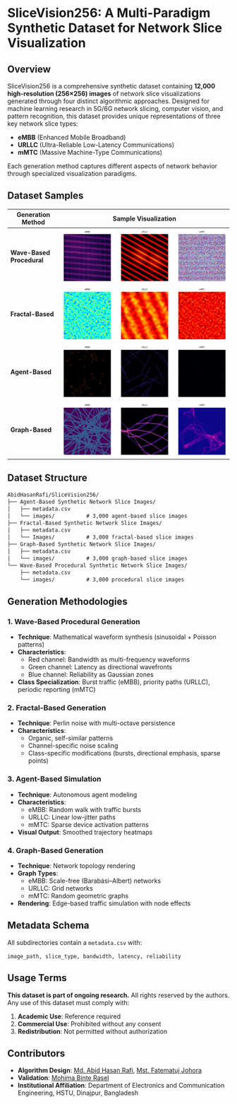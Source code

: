 # SliceVision256: A Multi-Paradigm Synthetic Dataset for Network Slice Visualization

## Overview
SliceVision256 is a comprehensive synthetic dataset containing **12,000 high-resolution (256×256) images** of network slice visualizations generated through four distinct algorithmic approaches. Designed for machine learning research in 5G/6G network slicing, computer vision, and pattern recognition, this dataset provides unique representations of three key network slice types:

- **eMBB** (Enhanced Mobile Broadband)
- **URLLC** (Ultra-Reliable Low-Latency Communications)  
- **mMTC** (Massive Machine-Type Communications)

Each generation method captures different aspects of network behavior through specialized visualization paradigms.

## Dataset Samples
| Generation Method | Sample Visualization |
|-------------------|----------------------|
| **Wave-Based Procedural** | ![Procedural Sample](https://raw.githubusercontent.com/AbidHasanRafi/SliceVision256/main/Wave-Based%20Procedural%20Synthetic%20Network%20Slice%20Images/sample.png) |
| **Fractal-Based** | ![Fractal Sample](https://raw.githubusercontent.com/AbidHasanRafi/SliceVision256/main/Fractal-Based%20Synthetic%20Network%20Slice%20Images/sample.png) |
| **Agent-Based** | ![Agent Sample](https://raw.githubusercontent.com/AbidHasanRafi/SliceVision256/main/Agent-Based%20Synthetic%20Network%20Slice%20Images/sample.png) |
| **Graph-Based** | ![Graph Sample](https://raw.githubusercontent.com/AbidHasanRafi/SliceVision256/main/Graph-Based%20Synthetic%20Network%20Slice%20Images/sample.png) |

## Dataset Structure
```
AbidHasanRafi/SliceVision256/
├── Agent-Based Synthetic Network Slice Images/
│   ├── metadata.csv
│   └── images/          # 3,000 agent-based slice images
├── Fractal-Based Synthetic Network Slice Images/
│   ├── metadata.csv
│   └── Images/          # 3,000 fractal-based slice images  
├── Graph-Based Synthetic Network Slice Images/
│   ├── metadata.csv
│   └── images/          # 3,000 graph-based slice images
└── Wave-Based Procedural Synthetic Network Slice Images/
    ├── metadata.csv
    └── images/          # 3,000 procedural slice images
```

## Generation Methodologies
### 1. Wave-Based Procedural Generation
- **Technique**: Mathematical waveform synthesis (sinusoidal + Poisson patterns)
- **Characteristics**:
  - Red channel: Bandwidth as multi-frequency waveforms
  - Green channel: Latency as directional wavefronts  
  - Blue channel: Reliability as Gaussian zones
- **Class Specialization**: Burst traffic (eMBB), priority paths (URLLC), periodic reporting (mMTC)

### 2. Fractal-Based Generation  
- **Technique**: Perlin noise with multi-octave persistence
- **Characteristics**:
  - Organic, self-similar patterns
  - Channel-specific noise scaling
  - Class-specific modifications (bursts, directional emphasis, sparse points)

### 3. Agent-Based Simulation
- **Technique**: Autonomous agent modeling
- **Characteristics**:
  - eMBB: Random walk with traffic bursts
  - URLLC: Linear low-jitter paths  
  - mMTC: Sparse device activation patterns
- **Visual Output**: Smoothed trajectory heatmaps

### 4. Graph-Based Generation
- **Technique**: Network topology rendering
- **Graph Types**:
  - eMBB: Scale-free (Barabási–Albert) networks
  - URLLC: Grid networks  
  - mMTC: Random geometric graphs
- **Rendering**: Edge-based traffic simulation with node effects

## Metadata Schema
All subdirectories contain a `metadata.csv` with:
```csv
image_path, slice_type, bandwidth, latency, reliability
```

## Usage Terms
**This dataset is part of ongoing research.** All rights reserved by the authors. Any use of this dataset must comply with:
1. **Academic Use**: Reference required
2. **Commercial Use**: Prohibited without any consent
3. **Redistribution**: Not permitted without authorization

## Contributors
- **Algorithm Design**: [Md. Abid Hasan Rafi](mailto:ahr16.abidhasanrafi@gmail.com), [Mst. Fatematuj Johora](mailto:mstfatematujjohora246@gmail.com)  
- **Validation**: [Mohima Binte Rasel](mailto:mohimabinte002@gmail.com)
- **Institutional Affiliation**: Department of Electronics and Communication Engineering, HSTU, Dinajpur, Bangladesh